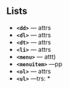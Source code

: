 ## Lists

- **`<dd>`** — attrs
- **`<dl>`** — attrs
- **`<dt>`** — attrs
- **`<li>`** — attrs
- **`<menu>`** — attt)
- **`<menuitem>`** —pp
- **`<ol>`** — attrs
- **`<ul>`** —trs: *